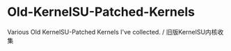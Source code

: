 # Old-KernelSU-Patched-Kernels
Various Old KernelSU-Patched Kernels I've collected. / 旧版KernelSU内核收集
